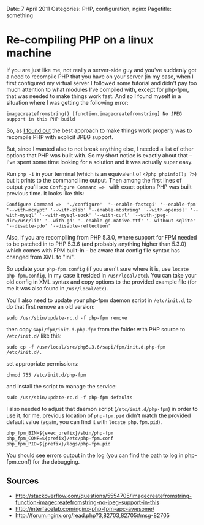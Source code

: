 Date: 7 April 2011
Categories: PHP, configuration, nginx
Pagetitle: something

# Re-compiling PHP on a linux machine

If you are just like me, not really a server-side guy and you've suddenly got a need to recompile PHP that you have on your server (in my case, when I first configured my virtual server I followed some tutorial and didn't pay too much attention to what modules I've compiled with, except for php-fpm, that was needed to make things work fast. And so I found myself in a situation where I was getting the following error:

    imagecreatefromstring() [function.imagecreatefromstring] No JPEG support in this PHP build
  
So, as [I found out](http://stackoverflow.com/questions/5554705/imagecreatefromstring-function-imagecreatefromstring-no-jpeg-support-in-this) the best approach to make things work properly was to recompile PHP with explicit JPEG support. 

But, since I wanted also to not break anything else, I needed a list of other options that PHP was built with. So my short notice is exactly about that – I've spent some time looking for a solution and it was actually super easy. 

Run `php -i` in your terminal (which is an equivalent of `<?php phpinfo(); ?>`) but it prints to the command line output. Then among the first lines of output you'll see `Configure Command => ` with exact options PHP was built previous time. It looks like this:

    Configure Command =>  './configure'  '--enable-fastcgi' '--enable-fpm' '--with-mcrypt' '--with-zlib' '--enable-mbstring' '--with-openssl' '--with-mysql' '--with-mysql-sock' '--with-curl' '--with-jpeg-dir=/usr/lib' '--with-gd' '--enable-gd-native-ttf' '--without-sqlite' '--disable-pdo' '--disable-reflection'


Also, if you are recompiling from PHP 5.3.0, where support for FPM needed to be patched in to PHP 5.3.6 (and probably anything higher than 5.3.0) which comes with FPM built-in – be aware that config file syntax has changed from XML to "ini". 

So update your `php-fpm.config` (if you aren't sure where it is, use `locate php-fpm.config`, in my case it resided in `/usr/local/etc`). You can take your old config in XML syntax and copy options to the provided example file (for me it was also found in `/usr/local/etc`).

You'll also need to update your php-fpm daemon script in `/etc/init.d`, to do that first remove an old version: 

    sudo /usr/sbin/update-rc.d -f php-fpm remove
    
then copy `sapi/fpm/init.d.php-fpm` from the folder with PHP source to `/etc/init.d/` like this:
    
    sudo cp -f /usr/local/src/php5.3.6/sapi/fpm/init.d.php-fpm /etc/init.d/.
    
set appropriate permissions:

    chmod 755 /etc/init.d/php-fpm
    
and install the script to manage the service:

    sudo /usr/sbin/update-rc.d -f php-fpm defaults

I also needed to adjust that daemon script (`/etc/init.d/php-fpm`) in order to use it, for me, previous location of `php-fpm.pid` didn't match the provided default value (again, you can find it with `locate php.fpm.pid`).

    php_fpm_BIN=${exec_prefix}/sbin/php-fpm
    php_fpm_CONF=${prefix}/etc/php-fpm.conf
    php_fpm_PID=${prefix}/logs/php-fpm.pid

You should see errors output in the log (you can find the path to log in php-fpm.conf) for the debugging.

Sources
-------

* http://stackoverflow.com/questions/5554705/imagecreatefromstring-function-imagecreatefromstring-no-jpeg-support-in-this
* http://interfacelab.com/nginx-php-fpm-apc-awesome/
* http://forum.nginx.org/read.php?3,82703,82705#msg-82705
